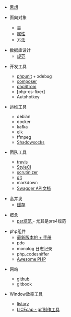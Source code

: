 
* [思想](README.md)

* 面向对象
    + [类](Object-oriented/class.md)
    + [属性](Object-oriented/attribute.md)
    + [方法](Object-oriented/method.md)

+ 数据库设计
    + [规范](Database/README.md)
    
* 开发工具
    + [phpunit](phpunit/readme.md) + xdebug
    + [composer](composer/README.md)
    + [phpStrom](phpStrom/readme.md)
    + [php-cs-fixer]
    + Autohotkey
    
* 运维工具
    + debian
    + docker
    + kafka
    + elk
    + ffmpeg
    + [Shadowsocks](https://i.ssvpn.me/)

* 团队工具
    + [travis](https://travis-ci.org)
    + [StyleCI](StyleCI/README.md)
    + [scrutinizer](https://scrutinizer-ci.com)
    + [git](git/README.md)
    + markdown
    + [Swagger API文档](http://www.ibm.com/developerworks/cn/web/wa-use-swagger-to-document-and-define-restful-apis/index.html)
+ 高并发
    + [缓存](https://community.qingcloud.com/topic/463/%E7%BC%93%E5%AD%98%E7%A9%BF%E9%80%8F-%E5%B9%B6%E5%8F%91%E5%92%8C%E5%A4%B1%E6%95%88-%E6%9D%A5%E8%87%AA%E4%B8%80%E7%BA%BF%E6%9E%B6%E6%9E%84%E5%B8%88%E7%9A%84%E8%A7%A3%E5%86%B3%E6%96%B9%E6%A1%88)
    
* 概念
    + [psr规范 ](https://github.com/PizzaLiu/PHP-FIG) - 尤其是prs4规范
    
+ php组件
    + [最新版本的 + 手册](php/readme.md)
    + pdo
    + monolog 日志记录
    + php_codesniffer
    + [Awesome PHP](https://github.com/CraryPrimitiveMan/awesome-php-zh_CN)

* 网站
    + [github]((https://github.com))
    + gitbook
    
* Window效率工具
    + [listary](http://www.listary.com/)
    + [LICEcap - gif制作工具](http://www.cockos.com/licecap/)